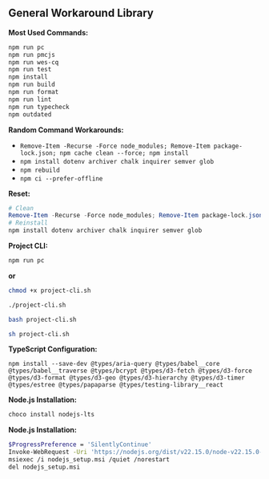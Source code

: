 ## General Workaround Library

**Most Used Commands:**

```bash
npm run pc
npm run pmcjs
npm run wes-cq
npm run test
npm install
npm run build
npm run format
npm run lint
npm run typecheck
npm outdated

```

**Random Command Workarounds:**

- `Remove-Item -Recurse -Force node_modules; Remove-Item package-lock.json; npm cache clean --force; npm install`
- `npm install dotenv archiver chalk inquirer semver glob`
- `npm rebuild`
- `npm ci --prefer-offline`

**Reset:**

```powershell
# Clean
Remove-Item -Recurse -Force node_modules; Remove-Item package-lock.json; npm cache clean --force
# Reinstall
npm install dotenv archiver chalk inquirer semver glob
```

**Project CLI:**

```bash
npm run pc
```

**or**

```bash
chmod +x project-cli.sh

./project-cli.sh

bash project-cli.sh

sh project-cli.sh
```

**TypeScript Configuration:**

```
npm install --save-dev @types/aria-query @types/babel__core @types/babel__traverse @types/bcrypt @types/d3-fetch @types/d3-force @types/d3-format @types/d3-geo @types/d3-hierarchy @types/d3-timer @types/estree @types/papaparse @types/testing-library__react
```

**Node.js Installation:**

```bash
choco install nodejs-lts
```

**Node.js Installation:**

```bash
$ProgressPreference = 'SilentlyContinue'
Invoke-WebRequest -Uri 'https://nodejs.org/dist/v22.15.0/node-v22.15.0-x64.msi' -OutFile 'nodejs_setup.msi'
msiexec /i nodejs_setup.msi /quiet /norestart
del nodejs_setup.msi
```
